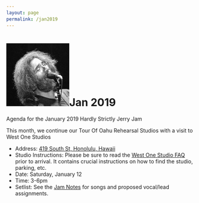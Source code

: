 ```yaml
---
layout: page
permalink: /jan2019
---
```

<h1><img class="ui avatar image" src="/images/jerryavatar.jpg">Jan 2019</h1>

Agenda for the January 2019 Hardly Strictly Jerry Jam

This month, we continue our Tour Of Oahu Rehearsal Studios with a visit to West One Studios 
 
   * Address: [419 South St, Honolulu, Hawaii](https://www.google.com/maps/place/419+South+St,+Honolulu,+HI+96813/@21.30011,-157.863606,17z/data=!3m1!4b1!4m5!3m4!1s0x7c006e096a865d27:0xdc961d8d49e3a759!8m2!3d21.30011!4d-157.861412)
   * Studio Instructions: Please be sure to read the [West One Studio FAQ](resources/westonestudios-faq.pdf) prior to arrival. It contains crucial instructions on how to find the studio, parking, etc.
   * Date: Saturday, January 12
   * Time: 3-6pm
   * Setlist:  See the [Jam Notes](http://bit.ly/2sfMHQp) for songs and proposed vocal/lead assignments. 
  